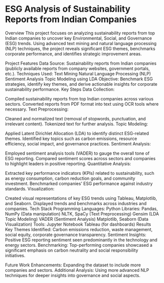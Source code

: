 # ESG Analysis of Sustainability Reports from Indian Companies
Overview
This project focuses on analyzing sustainability reports from top Indian companies to uncover key Environmental, Social, and Governance (ESG) trends. Using advanced text mining and natural language processing (NLP) techniques, the project reveals significant ESG themes, benchmarks corporate performance, and identifies strategic improvement areas.

Project Features
Data Source: Sustainability reports from Indian companies (publicly available reports from company websites, government portals, etc.).
Techniques Used:
Text Mining
Natural Language Processing (NLP)
Sentiment Analysis
Topic Modeling using LDA
Objective: Benchmark ESG strategies, identify key themes, and derive actionable insights for corporate sustainability performance.
Key Steps
Data Collection:

Compiled sustainability reports from top Indian companies across various sectors.
Converted reports from PDF format into text using OCR tools where necessary.
Text Preprocessing:

Cleaned and normalized text (removal of stopwords, punctuation, and irrelevant content).
Tokenized text for further analysis.
Topic Modeling:

Applied Latent Dirichlet Allocation (LDA) to identify distinct ESG-related themes.
Identified key topics such as carbon emissions, resource efficiency, social impact, and governance practices.
Sentiment Analysis:

Employed sentiment analysis tools (VADER) to gauge the overall tone of ESG reporting.
Compared sentiment scores across sectors and companies to highlight leaders in positive reporting.
Quantitative Analysis:

Extracted key performance indicators (KPIs) related to sustainability, such as energy consumption, carbon reduction goals, and community investment.
Benchmarked companies' ESG performance against industry standards.
Visualization:

Created visual representations of key ESG trends using Tableau, Matplotlib, and Seaborn.
Displayed trends and benchmarks across industries and companies.
Tech Stack
Programming Languages: Python
Libraries:
Pandas, NumPy (Data manipulation)
NLTK, SpaCy (Text Preprocessing)
Gensim (LDA Topic Modeling)
VADER (Sentiment Analysis)
Matplotlib, Seaborn (Data Visualization)
Tools:
Jupyter Notebook
Tableau (for dashboards)
Results
Key Themes Identified: Carbon emissions reduction, waste management, social equity, corporate governance transparency.
Sentiment Insights: Positive ESG reporting sentiment seen predominantly in the technology and energy sectors.
Benchmarking: Top-performing companies showcased a significant emphasis on carbon neutrality and social responsibility initiatives.


Future Work
Enhancements: Expanding the dataset to include more companies and sectors.
Additional Analysis: Using more advanced NLP techniques for deeper insights into governance and social aspects.

